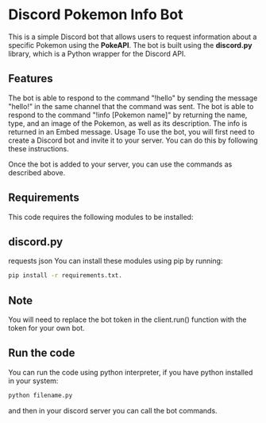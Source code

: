 # Discord Pokemon Info Bot
This is a simple Discord bot that allows users to request information about a specific Pokemon using the **PokeAPI**. The bot is built using the **discord.py** library, which is a Python wrapper for the Discord API.

## Features
The bot is able to respond to the command "!hello" by sending the message "hello!" in the same channel that the command was sent.
The bot is able to respond to the command "!info [Pokemon name]" by returning the name, type, and an image of the Pokemon, as well as its description. The info is returned in an Embed message.
Usage
To use the bot, you will first need to create a Discord bot and invite it to your server. You can do this by following these instructions.

Once the bot is added to your server, you can use the commands as described above.

## Requirements
This code requires the following modules to be installed:

## discord.py
requests
json
You can install these modules using pip by running:
```bash
pip install -r requirements.txt.
```

## Note
You will need to replace the bot token in the client.run() function with the token for your own bot.

## Run the code
You can run the code using python interpreter, if you have python installed in your system:
```bash
python filename.py
```

and then in your discord server you can call the bot commands.

